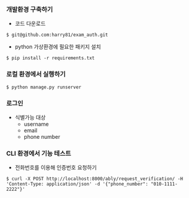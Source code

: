 


### 개발환경 구축하기
- 코드 다운로드
```
$ git@github.com:harry81/exam_auth.git
```

- python 가상환경에 필요한 패키지 설치
```
$ pip install -r requirements.txt
```

### 로컬 환경에서 실행하기
```
$ python manage.py runserver

```

### 로그인
- 식별가능 대상
  - username
  - email
  - phone number


### CLI 환경에서 기능 테스트
- 전화번호를 이용해 인증번호 요청하기
```
$ curl -X POST http://localhost:8000/ably/request_verification/ -H 'Content-Type: application/json' -d '{"phone_number": "010-1111-2222"}'  
```
